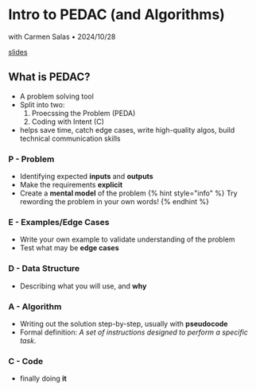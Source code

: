 # Intro to PEDAC (and Algorithms)
with Carmen Salas • 2024/10/28

[slides](https://docs.google.com/presentation/d/1A2W91EE5OVKmrQUBtXhYI-ltwBp-43KsyNxkDC7oBrk/edit#slide=id.g2978293f101_0_252)

## What is PEDAC?
- A problem solving tool
- Split into two:
    1. Proecssing the Problem (PEDA)
    2. Coding with Intent (C)
- helps save time, catch edge cases, write high-quality algos, build technical communication skills

### P - Problem
- Identifying expected **inputs** and **outputs**
- Make the requirements **explicit**
- Create a **mental model** of the problem
{% hint style="info" %}
Try rewording the problem in your own words!
{% endhint %}

### E - Examples/Edge Cases
- Write your own example to validate understanding of the problem
- Test what may be **edge cases**

### D - Data Structure
- Describing what you will use, and **why**

### A - Algorithm
- Writing out the solution step-by-step, usually with **pseudocode**
- Formal definition: _A set of instructions designed to perform a specific task._

### C - Code
- finally doing **it**